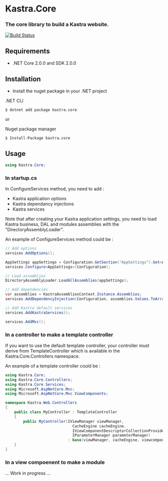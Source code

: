 # Kastra.Core

### The core library to build a Kastra website.

[![Build Status](https://kastra.visualstudio.com/_apis/public/build/definitions/1268a989-cd48-4170-99de-66c576a8bf1e/2/badge )](https://kastra.visualstudio.com/Kastra.Core/_build/index?definitionId=2)

## Requirements
* .NET Core 2.0.0 and SDK 2.0.0

## Installation

* Install the nuget package in your .NET project

.NET CLI

`$ dotnet add package kastra.core`

or

Nuget package manager

`$ Install-Package kastra.core`

## Usage

```C#
using Kastra.Core;
```

### In startup.cs

In ConfigureServices method, you need to add :
* Kastra application options
* Kastra dependancy injections
* Kastra services

Note that after creating your Kastra application settings, you need to load Kastra business, DAL and modules assemblies with the "DirectoryAssemblyLoader".

An example of ConfigureServices method could be :

```C#
// Add options
services.AddOptions();

AppSettings appSettings = Configuration.GetSection("AppSettings").Get<AppSettings>();
services.Configure<AppSettings>(Configuration);

// Load assemblies
DirectoryAssemblyLoader.LoadAllAssemblies(appSettings);

// Add dependencies
var assemblies = KastraAssembliesContext.Instance.Assemblies;
services.AddDependencyInjection(Configuration, assemblies.Values.ToArray());

// Add Kastra default services
services.AddKastraServices();

services.AddMvc();
```

### In a controller to make a template controller

If you want to use the default template controller, your controller must derive from TemplateController which is available in the Kastra.Core.Controllers namespace.

An example of a template controller could be :

```C#
using Kastra.Core;
using Kastra.Core.Controllers;
using Kastra.Core.Services;
using Microsoft.AspNetCore.Mvc;
using Microsoft.AspNetCore.Mvc.ViewComponents;

namespace Kastra.Web.Controllers
{
    public class MyController : TemplateController
    {
        public MyController(IViewManager viewManager,
                              CacheEngine cacheEngine, 
                              IViewComponentDescriptorCollectionProvider viewcomponents, 
                              IParameterManager parameterManager) 
                            : base(viewManager, cacheEngine, viewcomponents, parameterManager){}
    }
}
```

### In a view compoenent to make a module

... Work in progress ...
